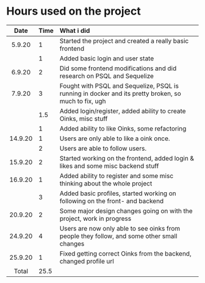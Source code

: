 # Hours used on the project

| Date | Time | What i did  |
| :----:|:-----| :-----|
| 5.9.20| 1 | Started the project and created a really basic frontend|
| | 1 | Added basic login and user state|
| 6.9.20| 2 | Did some frontend modifications and did research on PSQL and Sequelize|
| 7.9.20| 3 | Fought with PSQL and Sequelize, PSQL is running in docker and its pretty broken, so much to fix, ugh|
| | 1.5 | Added login/register, added ability to create Oinks, misc stuff|
| | 1 | Added ability to like Oinks, some refactoring |
| 14.9.20| 1 | Users are only able to like a oink once. |
| | 2 | Users are able to follow users.|
| 15.9.20| 2 | Started working on the frontend, added login & likes and some misc backend stuff|
| 16.9.20| 1 | Added ability to register and some misc thinking about the whole project|
| | 3 | Added basic profiles, started working on following on the front- and backend |
| 20.9.20| 2 | Some major design changes going on with the project, work in progress|
| 24.9.20| 4 | Users are now only able to see oinks from people they follow, and some other small changes |
| 25.9.20| 1 | Fixed getting correct Oinks from the backend, changed profile url |
| Total   | 25.5  | | 